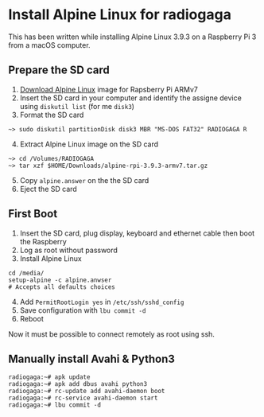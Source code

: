 # Install Alpine Linux for radiogaga

This has been written while installing Alpine Linux 3.9.3 on a Raspberry Pi 3 from a macOS computer.

## Prepare the SD card

1. [Download Alpine Linux](https://alpinelinux.org/downloads/) image for Rapsberry Pi ARMv7 
2. Insert the SD card in your computer and identify the assigne device using ```diskutil list``` (for me ```disk3```)
3. Format the SD card

```
~> sudo diskutil partitionDisk disk3 MBR "MS-DOS FAT32" RADIOGAGA R
```

4. Extract Alpine Linux image on the SD card

```
~> cd /Volumes/RADIOGAGA
~> tar xzf $HOME/Downloads/alpine-rpi-3.9.3-armv7.tar.gz
```

5. Copy ```alpine.answer``` on the the SD card
6. Eject the SD card

## First Boot

1. Insert the SD card, plug display, keyboard and ethernet cable then boot the Raspberry 
2. Log as root without password
3. Install Alpine Linux

```
cd /media/
setup-alpine -c alpine.anwser
# Accepts all defaults choices
```

4. Add ```PermitRootLogin yes``` in ```/etc/ssh/sshd_config```
5. Save configuration with ```lbu commit -d```
6. Reboot

Now it must be possible to connect remotely as root using ssh.

## Manually install Avahi & Python3

```
radiogaga:~# apk update
radiogaga:~# apk add dbus avahi python3
radiogaga:~# rc-update add avahi-daemon boot
radiogaga:~# rc-service avahi-daemon start
radiogaga:~# lbu commit -d
```
